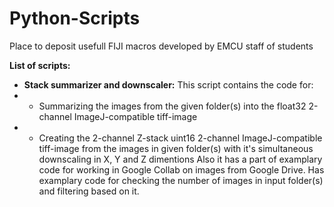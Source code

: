# Python-Scripts
Place to deposit usefull FIJI macros developed by EMCU staff of students

**List of scripts:**
* **Stack summarizer and downscaler:**
This script contains the code for:
 * * Summarizing the images from the given folder(s) into the float32 2-channel ImageJ-compatible tiff-image
 * *  Creating the 2-channel Z-stack uint16 2-channel ImageJ-compatible tiff-image from the images in given folder(s) with it's simultaneous downscaling in X, Y and Z dimentions
Also it has a part of examplary code for working in Google Collab on images from Google Drive.
Has examplary code for checking the number of images in input folder(s) and filtering based on it.
